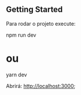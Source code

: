 ## Getting Started

Para rodar o projeto execute:

npm run dev
# ou
yarn dev

Abrirá: [http://localhost:3000](http://localhost:3000);
